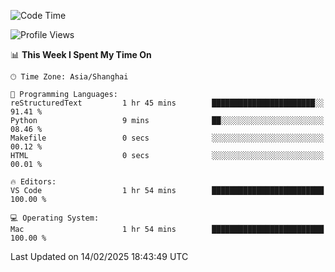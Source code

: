 <!--START_SECTION:waka-->
![Code Time](http://img.shields.io/badge/Code%20Time-534%20hrs%204%20mins-blue)

![Profile Views](http://img.shields.io/badge/Profile%20Views-0-blue)

📊 **This Week I Spent My Time On** 

```text
🕑︎ Time Zone: Asia/Shanghai

💬 Programming Languages: 
reStructuredText         1 hr 45 mins        ███████████████████████░░   91.41 % 
Python                   9 mins              ██░░░░░░░░░░░░░░░░░░░░░░░   08.46 % 
Makefile                 0 secs              ░░░░░░░░░░░░░░░░░░░░░░░░░   00.12 % 
HTML                     0 secs              ░░░░░░░░░░░░░░░░░░░░░░░░░   00.01 % 

🔥 Editors: 
VS Code                  1 hr 54 mins        █████████████████████████   100.00 % 

💻 Operating System: 
Mac                      1 hr 54 mins        █████████████████████████   100.00 % 
```


 Last Updated on 14/02/2025 18:43:49 UTC
<!--END_SECTION:waka-->
